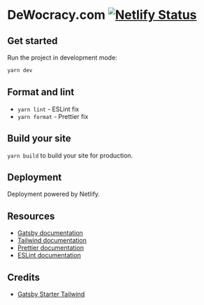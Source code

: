 # DeWocracy.com [![Netlify Status](https://api.netlify.com/api/v1/badges/6261a901-6f6e-4e5c-9d20-fa696bd456b5/deploy-status)](https://app.netlify.com/sites/dewocracy/deploys)

## Get started

Run the project in development mode:

```sh
yarn dev
```

## Format and lint

- `yarn lint` - ESLint fix
- `yarn format` - Prettier fix

## Build your site

`yarn build` to build your site for production.

## Deployment

Deployment powered by Netlify.

## Resources

- [Gatsby documentation](https://www.gatsbyjs.org/docs/)
- [Tailwind documentation](https://tailwindcss.com/docs/what-is-tailwind/)
- [Prettier documentation](https://prettier.io/docs/en/index.html)
- [ESLint documentation](https://eslint.org/docs/user-guide/configuring)

## Credits

- [Gatsby Starter Tailwind](https://github.com/taylorbryant/gatsby-starter-tailwind)
